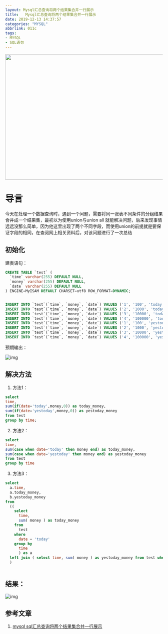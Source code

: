 ```yaml
---
layout: Mysql汇总查询将两个结果集合并一行展示
title:   Mysql汇总查询将两个结果集合并一行展示
date: 2019-12-13 14:37:57
categories: "MYSQL"
abbrlink: 011c
tags: 
- MYSQL
- SQL语句
---
```


<img src="http://images.linyiyuan.top/zval_sep.png" style="width:900px;height:400px" />

# 导言
  今天在处理一个数据查询时，遇到一个问题，需要将同一张表不同条件的分组结果合并成一个结果集，最初以为使用union与union all 就能解决问题，后来发现事情远远没那么简单，因为他这里出现了两个不同字段，而使用union的前提就是要保证字段的相同，在查阅网上相关资料后，对该问题进行了一次总结

<!--less-->

## 初始化

建表语句：

```sql
CREATE TABLE `test` (
  `time` varchar(255) DEFAULT NULL,
  `money` varchar(255) DEFAULT NULL,
  `date` varchar(255) DEFAULT NULL
) ENGINE=MyISAM DEFAULT CHARSET=utf8 ROW_FORMAT=DYNAMIC;


INSERT INTO `test`(`time`, `money`, `date`) VALUES ('1', '100', 'today');
INSERT INTO `test`(`time`, `money`, `date`) VALUES ('2', '1000', 'today');
INSERT INTO `test`(`time`, `money`, `date`) VALUES ('3', '10000', 'today');
INSERT INTO `test`(`time`, `money`, `date`) VALUES ('4', '100000', 'today');
INSERT INTO `test`(`time`, `money`, `date`) VALUES ('1', '100', 'yestoday');
INSERT INTO `test`(`time`, `money`, `date`) VALUES ('2', '1000', 'yestoday');
INSERT INTO `test`(`time`, `money`, `date`) VALUES ('3', '10000', 'yestoday');
INSERT INTO `test`(`time`, `money`, `date`) VALUES ('4', '100000', 'yestoday');

```

预期输出：

![img](https://shmily-album.oss-cn-shenzhen.aliyuncs.com/photo_album_15/6f92ca792276ad43950d22e0ffd3acec.png)

## 解决方法

1. 方法1：

```sql
select 
time,
sum(if(date='today',money,0)) as today_money,
sum(if(date='yestoday',money,0)) as yestoday_money
from test
group by time;
```

2. 方法2：

```sql
select 
time,
sum(case when date='today' then money end) as today_money,
sum(case when date='yestoday' then money end) as yestoday_money
from test
group by time
```

3. 方法3：

```sql
select
  a.time,
  a.today_money,
  b.yestoday_money
from
  ((
    select
      time,
      sum( money ) as today_money
    from
      test
    where
      date = 'today'
    group by
      time
      ) as a
  left join ( select time, sum( money ) as yestoday_money from test where date = 'yestoday' group by time ) as b on a.time= b.time
  )
    
```

## 结果：

![img](https://shmily-album.oss-cn-shenzhen.aliyuncs.com/photo_album_15/3b64b201f46f3d16f98e61f3f8e66c45.png)


## 参考文章
1. [mysql sql汇总查询将两个结果集合并一行展示](https://jingyan.baidu.com/article/4ae03de3df93cc3eff9e6b37.html)
